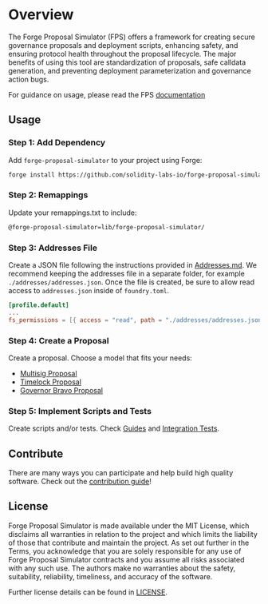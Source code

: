 # Overview

The Forge Proposal Simulator (FPS) offers a framework for creating secure governance proposals and deployment scripts, enhancing safety, and ensuring protocol health throughout the proposal lifecycle. The major benefits of using this tool are standardization of proposals, safe calldata generation, and preventing deployment parameterization and governance action bugs.

For guidance on usage, please read the FPS [documentation](https://solidity-labs.gitbook.io/forge-proposal-simulator/)

## Usage

### Step 1: Add Dependency

Add `forge-proposal-simulator` to your project using Forge:

```sh
forge install https://github.com/solidity-labs-io/forge-proposal-simulator.git
```

### Step 2: Remappings

Update your remappings.txt to include:

```txt
@forge-proposal-simulator=lib/forge-proposal-simulator/
```

### Step 3: Addresses File

Create a JSON file following the instructions provided in
[Addresses.md](docs/overview/architecture/addresses.md). We recommend keeping the
addresses file in a separate folder, for example `./addresses/addresses.json`.
Once the file is created, be sure to allow read access to `addresses.json` inside of `foundry.toml`.

```toml
[profile.default]
...
fs_permissions = [{ access = "read", path = "./addresses/addresses.json"}]
```

### Step 4: Create a Proposal

Create a proposal. Choose a model that fits your needs:

-   [Multisig Proposal](docs/guides/multisig-proposal.md)
-   [Timelock Proposal](docs/guides/timelock-proposal.md)
-   [Governor Bravo Proposal](docs/guides/governor-bravo-proposal.md)

### Step 5: Implement Scripts and Tests

Create scripts and/or tests. Check [Guides](docs/guides/multisig-proposal.md) and [Integration Tests](docs/testing/integration-tests.md).

## Contribute

There are many ways you can participate and help build high quality software. Check out the [contribution guide](CONTRIBUTING.md)!

## License

Forge Proposal Simulator is made available under the MIT License, which disclaims all warranties in relation to the project and which limits the liability of those that contribute and maintain the project. As set out further in the Terms, you acknowledge that you are solely responsible for any use of Forge Proposal Simulator contracts and you assume all risks associated with any such use. The authors make no warranties about the safety, suitability, reliability, timeliness, and accuracy of the software.

Further license details can be found in [LICENSE](LICENSE).
